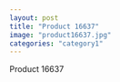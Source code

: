 ```yaml
---
layout: post
title: "Product 16637"
image: "product16637.jpg"
categories: "category1"
---
```

Product 16637
